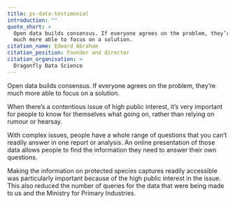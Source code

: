 ```yaml
---
title: ps-data-testimonial
introduction: ""
quote_short: >
  Open data builds consensus. If everyone agrees on the problem, they’re
  much more able to focus on a solution.
citation_name: Edward Abraham
citation_position: Founder and director
citation_organisation: >
  Dragonfly Data Science
---
```

Open data builds consensus. If everyone agrees on the problem, they’re
much more able to focus on a solution.

When there’s a contentious issue of high public interest, it’s very important
for people to know for themselves what going on, rather than relying on rumour
or hearsay.

With complex issues, people have a whole range of questions that you can’t
readily answer in one report or analysis. An online presentation of those data
allows people to find the information they need to answer their own questions.

Making the information on protected species captures readily accessible was
particularly important because of the high public interest in the issue. This
also reduced the number of queries for the data that were being made to us and
the Ministry for Primary Industries.
